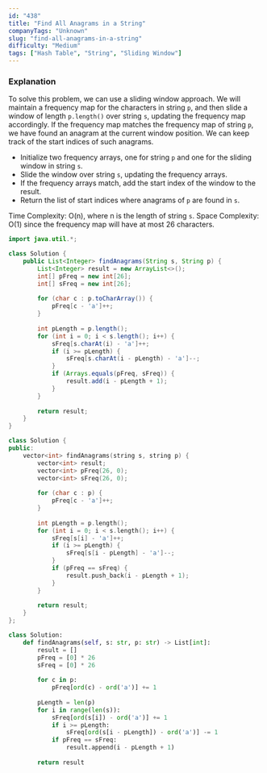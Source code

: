 ```yaml
---
id: "438"
title: "Find All Anagrams in a String"
companyTags: "Unknown"
slug: "find-all-anagrams-in-a-string"
difficulty: "Medium"
tags: ["Hash Table", "String", "Sliding Window"]
---
```


### Explanation
To solve this problem, we can use a sliding window approach. We will maintain a frequency map for the characters in string `p`, and then slide a window of length `p.length()` over string `s`, updating the frequency map accordingly. If the frequency map matches the frequency map of string `p`, we have found an anagram at the current window position. We can keep track of the start indices of such anagrams.

- Initialize two frequency arrays, one for string `p` and one for the sliding window in string `s`.
- Slide the window over string `s`, updating the frequency arrays.
- If the frequency arrays match, add the start index of the window to the result.
- Return the list of start indices where anagrams of `p` are found in `s`.

Time Complexity: O(n), where n is the length of string `s`.
Space Complexity: O(1) since the frequency map will have at most 26 characters.
```java
import java.util.*;

class Solution {
    public List<Integer> findAnagrams(String s, String p) {
        List<Integer> result = new ArrayList<>();
        int[] pFreq = new int[26];
        int[] sFreq = new int[26];
        
        for (char c : p.toCharArray()) {
            pFreq[c - 'a']++;
        }
        
        int pLength = p.length();
        for (int i = 0; i < s.length(); i++) {
            sFreq[s.charAt(i) - 'a']++;
            if (i >= pLength) {
                sFreq[s.charAt(i - pLength) - 'a']--;
            }
            if (Arrays.equals(pFreq, sFreq)) {
                result.add(i - pLength + 1);
            }
        }
        
        return result;
    }
}
```

```cpp
class Solution {
public:
    vector<int> findAnagrams(string s, string p) {
        vector<int> result;
        vector<int> pFreq(26, 0);
        vector<int> sFreq(26, 0);
        
        for (char c : p) {
            pFreq[c - 'a']++;
        }
        
        int pLength = p.length();
        for (int i = 0; i < s.length(); i++) {
            sFreq[s[i] - 'a']++;
            if (i >= pLength) {
                sFreq[s[i - pLength] - 'a']--;
            }
            if (pFreq == sFreq) {
                result.push_back(i - pLength + 1);
            }
        }
        
        return result;
    }
};
```

```python
class Solution:
    def findAnagrams(self, s: str, p: str) -> List[int]:
        result = []
        pFreq = [0] * 26
        sFreq = [0] * 26
        
        for c in p:
            pFreq[ord(c) - ord('a')] += 1
        
        pLength = len(p)
        for i in range(len(s)):
            sFreq[ord(s[i]) - ord('a')] += 1
            if i >= pLength:
                sFreq[ord(s[i - pLength]) - ord('a')] -= 1
            if pFreq == sFreq:
                result.append(i - pLength + 1)
        
        return result
```